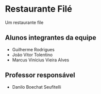 # Restaurante Filé
Um restaurante file

## Alunos integrantes da equipe

* Guilherme Rodrigues
* João Vitor Tolentino
* Marcus Vinícius Vieira Alves

## Professor responsável 

* Danilo Boechat Seufitelli


